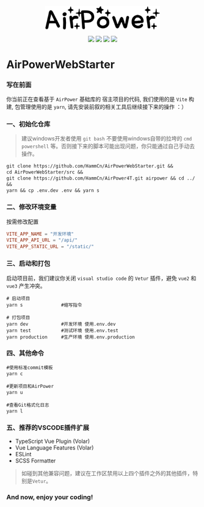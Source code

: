 <p align="center">
  <img width="300" src="/src/assets/img/airpower.png"/>
</p>

<p align="center">
  <img src="https://svg.hamm.cn?key=Lang&value=TypeScript&bg=green"/>
  <img src="https://svg.hamm.cn?key=Base&value=Vue3"/>
  <img src="https://svg.hamm.cn?key=Build&value=Vite"/>
  <img src="https://svg.hamm.cn?key=UI&value=ElementPlus"/>
</p>

# AirPowerWebStarter

### 写在前面

你当前正在查看基于 ```AirPower``` 基础库的 宿主项目的代码, 我们使用的是 ```Vite``` 构建, 包管理使用的是 ```yarn```, 请先安装前叙的相关工具后继续接下来的操作 ：）

### 一、初始化仓库

> 建议windows开发者使用 ```git bash``` 不要使用windows自带的拉垮的 ```cmd``` ```powershell``` 等。否则接下来的脚本可能出现问题，你只能通过自己手动去操作。


```shell
git clone https://github.com/HammCn/AirPowerWebStarter.git &&
cd AirPowerWebStarter/src && 
git clone https://github.com/HammCn/AirPower4T.git airpower && cd ../ &&
yarn && cp .env.dev .env && yarn s
```

### 二、修改环境变量

按需修改配置
```conf
VITE_APP_NAME = "开发环境"
VITE_APP_API_URL = "/api/"
VITE_APP_STATIC_URL = "/static/"
```

### 三、启动和打包

启动项目前，我们建议你关闭 ```visual studio code``` 的 ```Vetur``` 插件，避免 ```vue2``` 和 ```vue3``` 产生冲突。


```shell
# 启动项目
yarn s              #缩写指令

# 打包项目
yarn dev            #开发环境 使用.env.dev
yarn test           #测试环境 使用.env.test
yarn production     #生产环境 使用.env.production
```

### 四、其他命令

```shell
#使用标准commit模板
yarn c   

#更新项目和AirPower
yarn u   

#查看Git格式化日志
yarn l           
```

### 五、推荐的VSCODE插件扩展

- TypeScript Vue Plugin (Volar)
- Vue Language Features (Volar)
- ESLint
- SCSS Formatter

> 如碰到其他兼容问题，建议在工作区禁用以上四个插件之外的其他插件，特别是```Vetur```。

### And now, enjoy your coding!
